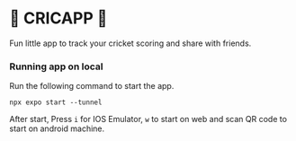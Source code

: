 # 🏏 CRICAPP 🎾

Fun little app to track your cricket scoring and share with friends.

### Running app on local

Run the following command to start the app.

    npx expo start --tunnel

After start, Press `i` for IOS Emulator, `w` to start on web and scan QR code to start on android machine.
